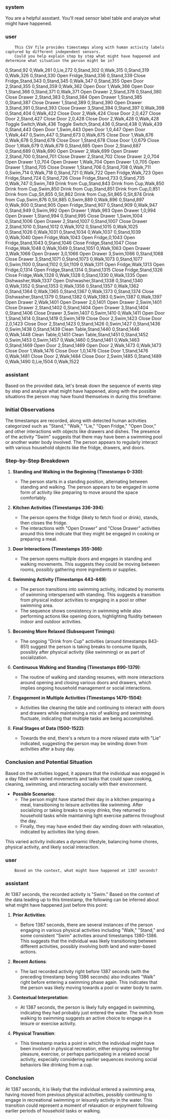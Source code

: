 ### system
You are a helpful assstant. You'll read sensor label table and analyze what might have happened.
### user

        This CSV file provides timestamps along with human activity labels captured by different independent sensors.
        Could you help explain step by step what might have happened and determine what situation the person might be in?
    
0,Stand,92
0,Walk,261
0,Lie,272
0,Stand,302
0,Walk,315
0,Stand,319
0,Walk,326
0,Stand,330
Open Fridge,Stand,336
0,Stand,339
Close Fridge,Stand,343
0,Stand,345
0,Walk,347
0,Stand,355
Open Door 2,Stand,355
0,Stand,359
0,Walk,362
Open Door 1,Walk,366
Open Door 1,Stand,366
0,Stand,371
0,Walk,371
Open Drawer 2,Stand,378
0,Stand,380
Close Drawer 2,Stand,383
0,Stand,384
Open Drawer 1,Stand,385
0,Stand,387
Close Drawer 1,Stand,389
0,Stand,390
Open Drawer 3,Stand,391
0,Stand,393
Close Drawer 3,Stand,394
0,Stand,397
0,Walk,398
0,Stand,404
0,Walk,422
Close Door 2,Walk,424
Close Door 2,0,427
Close Door 2,Stand,427
Close Door 2,0,428
Close Door 2,Walk,428
0,Walk,428
Toggle Switch,Walk,436
Toggle Switch,Stand,436
0,Stand,438
0,Walk,439
0,Stand,443
Open Door 1,Swim,443
Open Door 1,0,447
Open Door 1,Walk,447
0,Swim,447
0,Stand,673
0,Walk,675
Close Door 1,Walk,676
0,Walk,678
0,Stand,678
Close Door 1,Stand,678
Close Door 1,0,679
Close Door 1,Walk,679
0,Walk,679
0,Stand,685
Open Door 2,Stand,687
0,Stand,689
0,Walk,690
Open Drawer 2,Walk,699
Open Drawer 2,Stand,700
0,Stand,701
Close Drawer 2,Stand,702
Close Drawer 2,0,704
Open Drawer 1,0,704
Open Drawer 1,Walk,704
Open Drawer 1,0,705
Open Drawer 1,Stand,705
Close Drawer 1,Stand,706
0,Stand,708
0,Walk,711
0,Swim,714
0,Walk,718
0,Stand,721
0,Walk,722
Open Fridge,Walk,723
Open Fridge,Stand,724
0,Stand,726
Close Fridge,Stand,733
0,Stand,735
0,Walk,747
0,Swim,749
Drink from Cup,Stand,843
Drink from Cup,Walk,850
Drink from Cup,Swim,850
Drink from Cup,Stand,851
Drink from Cup,0,851
Drink from Cup,Sit,855
0,Sit,862
Drink from Cup,Sit,865
0,Sit,874
Drink from Cup,Swim,876
0,Sit,885
0,Swim,889
0,Walk,896
0,Stand,897
0,Walk,900
0,Stand,905
Open Fridge,Stand,907
0,Stand,909
0,Walk,947
0,Stand,949
0,Swim,992
Open Drawer 1,Walk,993
Open Drawer 1,0,994
Open Drawer 1,Stand,994
0,Stand,995
Close Drawer 1,Swim,1004
0,Stand,1006
Open Drawer 2,Stand,1007
0,Stand,1007
Close Drawer 2,Stand,1010
0,Stand,1012
0,Walk,1012
0,Stand,1015
0,Walk,1025
0,Stand,1026
0,Walk,1031
0,Stand,1034
0,Walk,1037
0,Stand,1039
0,Walk,1040
Open Fridge,Walk,1043
Open Fridge,0,1043
Open Fridge,Stand,1043
0,Stand,1046
Close Fridge,Stand,1047
Close Fridge,Walk,1048
0,Walk,1049
0,Stand,1051
0,Walk,1063
Open Drawer 3,Walk,1066
Open Drawer 3,0,1066
Open Drawer 3,Swim,1066
0,Stand,1068
Close Drawer 3,Stand,1071
0,Stand,1073
0,Walk,1073
0,Stand,1077
0,Swim,1100
0,Stand,1102
0,Sit,1109
0,Walk,1311
Open Fridge,Walk,1313
Open Fridge,0,1314
Open Fridge,Stand,1314
0,Stand,1315
Close Fridge,Stand,1326
Close Fridge,Walk,1328
0,Walk,1328
0,Stand,1330
0,Walk,1335
Open Dishwasher,Walk,1337
Open Dishwasher,Stand,1338
0,Stand,1340
0,Walk,1352
0,Stand,1353
0,Walk,1356
0,Stand,1357
0,Walk,1362
0,Stand,1364
0,Walk,1365
0,Stand,1367
0,Walk,1373
0,Stand,1374
Close Dishwasher,Stand,1379
0,Stand,1382
0,Walk,1383
0,Swim,1387
0,Walk,1397
Open Drawer 2,Walk,1401
Open Drawer 2,0,1401
Open Drawer 2,Swim,1401
Close Drawer 2,Stand,1402
0,Stand,1404
Open Drawer 3,Stand,1404
0,Stand,1406
Close Drawer 3,Swim,1407
0,Swim,1410
0,Walk,1411
Open Door 1,Stand,1414
0,Stand,1419
0,Swim,1419
Close Door 2,Swim,1423
Close Door 2,0,1423
Close Door 2,Stand,1423
0,Stand,1426
0,Swim,1427
0,Stand,1436
0,Swim,1438
0,Stand,1439
Clean Table,Stand,1440
0,Stand,1446
0,Walk,1448
Clean Table,0,1451
Clean Table,Stand,1451
0,Stand,1452
0,Swim,1453
0,Swim,1457
0,Walk,1460
0,Stand,1461
0,Walk,1463
0,Stand,1469
Open Door 2,Stand,1469
Open Door 2,Walk,1473
0,Walk,1473
Close Door 1,Walk,1476
Close Door 1,0,1476
Close Door 1,Stand,1476
0,Walk,1481
Close Door 2,Walk,1484
Close Door 2,Swim,1485
0,Stand,1489
0,Walk,1490
0,Lie,1504
0,Walk,1522

### assistant
Based on the provided data, let's break down the sequence of events step by step and analyze what might have happened, along with the possible situations the person may have found themselves in during this timeframe:

### Initial Observations
The timestamps are recorded, along with detected human activities categorized such as "Stand," "Walk," "Lie," "Open Fridge," "Open Door," and other interactions with objects like drawers and dishes. The presence of the activity "Swim" suggests that there may have been a swimming pool or another water body involved. The person appears to regularly interact with various household objects like the fridge, drawers, and doors.

### Step-by-Step Breakdown

1. **Standing and Walking in the Beginning (Timestamps 0-330)**:
   - The person starts in a standing position, alternating between standing and walking. The person appears to be engaged in some form of activity like preparing to move around the space comfortably.

2. **Kitchen Activities (Timestamps 336-394)**:
   - The person opens the fridge (likely to fetch food or drink), stands, then closes the fridge. 
   - The interactions with "Open Drawer" and "Close Drawer" activities around this time indicate that they might be engaged in cooking or preparing a meal.

3. **Door Interactions (Timestamps 355-366)**:
   - The person opens multiple doors and engages in standing and walking movements. This suggests they could be moving between rooms, possibly gathering more ingredients or supplies.

4. **Swimming Activity (Timestamps 443-449)**:
   - The person transitions into swimming activity, indicated by moments of swimming interspersed with standing. This suggests a transition from physical indoor activities to engaging in a pool or other swimming area.
   - The sequence shows consistency in swimming while also performing actions like opening doors, highlighting fluidity between indoor and outdoor activities.

5. **Becoming More Relaxed (Subsequent Timings)**:
   - The ongoing "Drink from Cup" activities (around timestamps 843-851) suggest the person is taking breaks to consume liquids, possibly after physical activity (like swimming) or as part of socialization.

6. **Continuous Walking and Standing (Timestamps 890-1379)**:
   - The routine of walking and standing resumes, with more interactions around opening and closing various doors and drawers, which implies ongoing household management or social interactions.

7. **Engagement in Multiple Activities (Timestamps 1470-1504)**:
   - Activities like cleaning the table and continuing to interact with doors and drawers while maintaining a mix of walking and swimming fluctuate, indicating that multiple tasks are being accomplished.

8. **Final Stages of Data (1500-1522)**:
   - Towards the end, there's a return to a more relaxed state with "Lie" indicated, suggesting the person may be winding down from activities after a busy day.

### Conclusion and Potential Situation
Based on the activities logged, it appears that the individual was engaged in a day filled with varied movements and tasks that could span cooking, cleaning, swimming, and interacting socially with their environment. 

- **Possible Scenarios**:
   - The person might have started their day in a kitchen preparing a meal, transitioning to leisure activities like swimming. After socializing or taking breaks to enjoy drinks, they returned to household tasks while maintaining light exercise patterns throughout the day.
   - Finally, they may have ended their day winding down with relaxation, indicated by activities like lying down.

This varied activity indicates a dynamic lifestyle, balancing home chores, physical activity, and likely social interaction.
### user

        Based on the context, what might have happened at 1387 seconds?
    
### assistant
At 1387 seconds, the recorded activity is "Swim." Based on the context of the data leading up to this timestamp, the following can be inferred about what might have happened just before this point:

1. **Prior Activities**: 
   - Before 1387 seconds, there are several instances of the person engaging in various physical activities including "Walk," "Stand," and some consistent "Swim" activities around timestamps 1380-1386. This suggests that the individual was likely transitioning between different activities, possibly involving both land and water-based actions.

2. **Recent Actions**:
   - The last recorded activity right before 1387 seconds (with the preceding timestamp being 1386 seconds) also indicates "Walk" right before entering a swimming phase again. This indicates that the person was likely moving towards a pool or water body to swim.

3. **Contextual Interpretation**:
   - At 1387 seconds, the person is likely fully engaged in swimming, indicating they had probably just entered the water. The switch from walking to swimming suggests an active choice to engage in a leisure or exercise activity. 

4. **Physical Transition**:
   - This timestamp marks a point in which the individual might have been involved in physical recreation, either enjoying swimming for pleasure, exercise, or perhaps participating in a related social activity, especially considering earlier sequences involving social behaviors like drinking from a cup.

### Conclusion
At 1387 seconds, it is likely that the individual entered a swimming area, having moved from previous physical activities, possibly continuing to engage in recreational swimming or leisurely activity in the water. This transition could represent a moment of relaxation or enjoyment following earlier periods of household tasks or walking.
